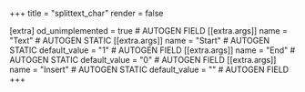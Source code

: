 +++
title = "splittext_char"
render = false

[extra]
od_unimplemented = true # AUTOGEN FIELD
[[extra.args]]
name = "Text" # AUTOGEN STATIC
[[extra.args]]
name = "Start" # AUTOGEN STATIC
default_value = "1" # AUTOGEN FIELD
[[extra.args]]
name = "End" # AUTOGEN STATIC
default_value = "0" # AUTOGEN FIELD
[[extra.args]]
name = "Insert" # AUTOGEN STATIC
default_value = "" # AUTOGEN FIELD
+++